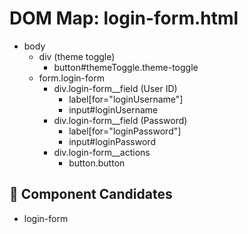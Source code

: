 # DOM Map: login-form.html

- body
  - div (theme toggle)
    - button#themeToggle.theme-toggle
  - form.login-form
    - div.login-form__field (User ID)
      - label[for="loginUsername"]
      - input#loginUsername
    - div.login-form__field (Password)
      - label[for="loginPassword"]
      - input#loginPassword
    - div.login-form__actions
      - button.button

## 🧩 Component Candidates
- login-form
